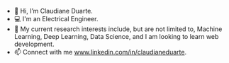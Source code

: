 - 👋 Hi, I’m Claudiane Duarte.
- 💻 I'm an Electrical Engineer.
- 🚀 My current research interests include, but are not limited to, Machine Learning, Deep Learning, Data Science, and I am looking to learn web development.
- 📫 Connect with me www.linkedin.com/in/claudianeduarte.


